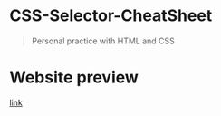 # CSS-Selector-CheatSheet
>Personal practice with HTML and CSS

# Website preview
[link](https://steven8801.github.io/CSS-Selector-CheatSheet/)
